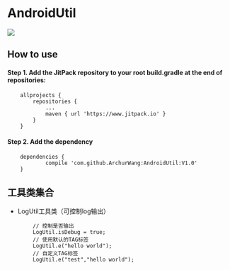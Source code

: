 # AndroidUtil
[![](https://www.jitpack.io/v/ArchurWang/AndroidUtil.svg)](https://www.jitpack.io/#ArchurWang/AndroidUtil)
## How to use
#### Step 1. Add the JitPack repository to your root build.gradle at the end of repositories:
```
	allprojects {
		repositories {
			...
			maven { url 'https://www.jitpack.io' }
		}
	}
```
#### Step 2. Add the dependency
```
	dependencies {
	        compile 'com.github.ArchurWang:AndroidUtil:V1.0'
	}

```
## 工具类集合
* LogUtil工具类（可控制log输出）
```
        // 控制是否输出
        LogUtil.isDebug = true;
        // 使用默认的TAG标签
        LogUtil.e("hello world");
        // 自定义TAG标签
        LogUtil.e("test","hello world");
```

